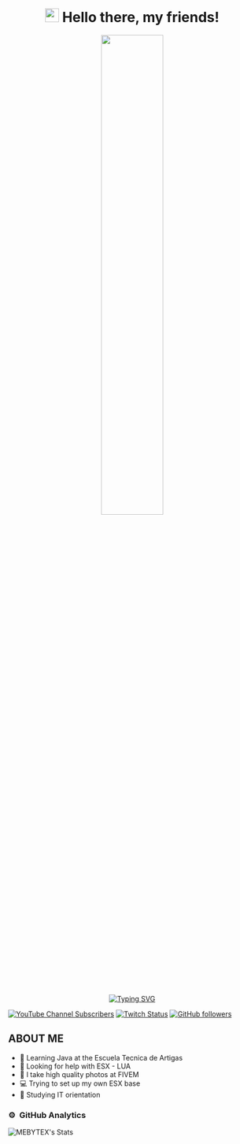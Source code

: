 <h1 align="center">
<img src="https://media.giphy.com/media/hvRJCLFzcasrR4ia7z/giphy.gif" width="28">
Hello there, my friends!  
</h1> 

<p align="center">
<img width="50%" src="https://media.tenor.com/VrzXhtoSwcsAAAAd/hacker-typing.gif"><br>
<a href="https://git.io/typing-svg"><img src="https://readme-typing-svg.herokuapp.com?font=Reboto&duration=2500&pause=1000&color=F70000&center=true&width=435&lines=Welcome+to+my+profile;Learning+Java;Learning+Lua;ESX+BASE+MAKEUP" alt="Typing SVG" /></a>

[![YouTube Channel Subscribers](https://img.shields.io/youtube/channel/subscribers/UClv7ZNt-NyGVDYu3hLRzEqQ?style=social)](https://www.youtube.com/channel/UClv7ZNt-NyGVDYu3hLRzEqQ)
[![Twitch Status](https://img.shields.io/twitch/status/original_bytex?style=social)](https://www.twitch.tv/original_bytex)
[![GitHub followers](https://img.shields.io/github/followers/MEBYTEX?style=social)](https://github.com/MEBYTEX)

## ABOUT ME

- 📘 Learning Java at the Escuela Tecnica de Artigas
- 📕 Looking for help with ESX - LUA
- 🎥 I take high quality photos at FIVEM
- 💻 Trying to set up my own ESX base
- 📗 Studying IT orientation

### ⚙️ &nbsp;GitHub Analytics

![MEBYTEX's Stats](https://github-readme-stats.vercel.app/api?username=MEBYTEX&theme=dark&show_icons=true&hide_border=false&count_private=true)







